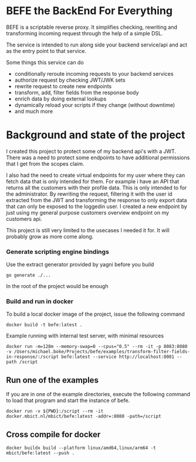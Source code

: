# BEFE the BackEnd For Everything
BEFE is a scriptable reverse proxy. It simplifies checking, rewriting and transforming incoming request through the help of a simple DSL.

The service is intended to run along side your backend service/api and act as the entry point to that service.

Some things this service can do
- conditionally reroute incoming requests to your backend services
- authorize request by checking JWT/JWK sets
- rewrite request to create new endpoints
- transform, add, filter fields from the response body
- enrich data by doing external lookups  
- dynamically reload your scripts if they change (without downtime)
- and much more

# Background and state of the project
I created this project to protect some of my backend api's with a JWT. 
There was a need to protect some endpoints to have additional permissions that I get from the scopes claim.

I also had the need to create virtual endpoints for my user where they can fetch data that is only intended for them.
For example i have an API that returns all the customers with their profile data. This is only intended to for the administrator.
By rewriting the request, filtering it with the user id extracted from the JWT and transforming the response to only export data 
that can only be exposed to the loggedin user. I created a new endpoint by just using my general purpose customers overview endpoint on my customers api.

This project is still very limited to the usecases I needed it for. It will probably grow as more come along. 

### Generate scripting engine bindings
Use the extract generator provided by yagni before you build
```
go generate ./...
```
In the root of the project would be enough

### Build and run in docker
To build a local docker image of the project, issue the following command
```
docker build -t befe:latest .
```

Example running with internal test server, with minimal resources
```
docker run -m=128m --memory-swap=0 --cpus="0.5" --rm -it -p 8083:8080 -v /Users/michael.boke/Projects/befe/examples/transform-filter-fields-in-response/:/script befe:latest --service http://localhost:8081 --path /script
```


## Run one of the examples
If you are in one of the example directories, execute the following command to load that program and start the instance of befe.
```
docker run -v ${PWD}:/script --rm -it docker.mbict.nl/mbict/befe:latest -addr=:8080 -path=/script
```

## Cross compile for docker
```
docker buildx build --platform linux/amd64,linux/arm64 -t mbict/befe:latest --push .
```